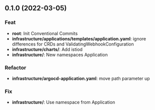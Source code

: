 ## 0.1.0 (2022-03-05)

### Feat

- **root**: Init Conventional Commits
- **infrastructure/applications/templates/application.yaml**: ignore differences for CRDs and ValidatingWebhookConfiguration
- **infrastructure/charts/**: Add istiod
- **infrastructure/**: New namespaces Application

### Refactor

- **infrastructure/argocd-application.yaml**: move path parameter up

### Fix

- **infrastructure/**: Use namespace from Application
